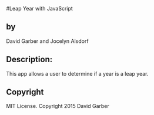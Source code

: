 #Leap Year with JavaScript
<h2>by</h2>
David Garber and Jocelyn Alsdorf

<h2>Description:</h2>
This app allows a user to determine if a year is a leap year.

<h2>Copyright</h2>
 MIT License. Copyright 2015 David Garber
